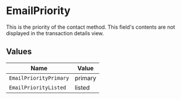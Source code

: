 # EmailPriority

This is the priority of the contact method. This field's contents are not displayed in the transaction details view.


## Values

| Name                   | Value                  |
| ---------------------- | ---------------------- |
| `EmailPriorityPrimary` | primary                |
| `EmailPriorityListed`  | listed                 |